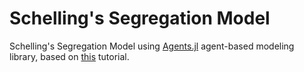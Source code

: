 # Schelling's Segregation Model

Schelling's Segregation Model using [Agents.jl](https://juliadynamics.github.io/Agents.jl/stable/) agent-based modeling library,
based on [this](https://juliadynamics.github.io/Agents.jl/stable/tutorial/) tutorial.
